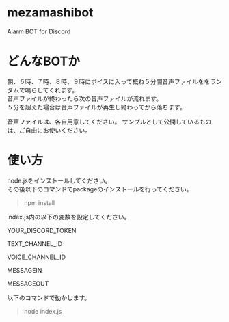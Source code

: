 # mezamashibot
Alarm BOT for Discord

# どんなBOTか

朝、６時、７時、８時、９時にボイスに入って概ね５分間音声ファイルををランダムで鳴らしてくれます。  
音声ファイルが終わったら次の音声ファイルが流れます。  
５分を超えた場合は音声ファイルが再生し終わってから落ちます。


音声ファイルは、各自用意してください。 サンプルとして公開しているものは、ご自由にお使いください。

# 使い方

node.jsをインストールしてください。  
その後以下のコマンドでpackageのインストールを行ってください。
> npm install

index.js内の以下の変数を設定してください。

YOUR_DISCORD_TOKEN  

TEXT_CHANNEL_ID 

VOICE_CHANNEL_ID 

MESSAGEIN 

MESSAGEOUT


以下のコマンドで動かします。

> node index.js